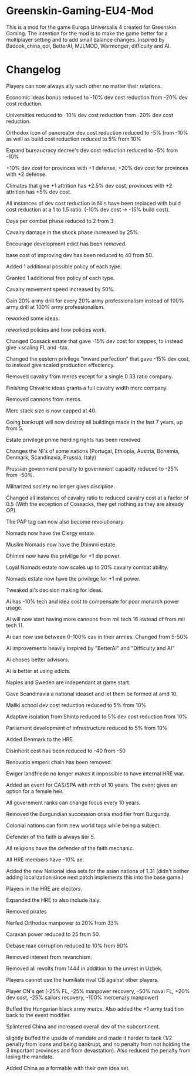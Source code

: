# Greenskin-Gaming-EU4-Mod

This is a mod for the game Europa Universalis 4 created for Greenskin Gaming.
The intention for the mod is to make the game better for a multiplayer setting and to add small balance changes.
Inspired by Badook_china_qol, BetterAI, MJLMOD, Warmonger, difficulty and AI.

# Changelog

Players can now always ally each other no matter their relations.

Economic ideas bonus reduced to -10% dev cost reduction from -20% dev cost reduction.

Universities reduced to -10% dev cost reduction from -20% dev cost reduction.

Orthodox icon of pancreator dev cost reduction reduced to -5% from -10% as well as build cost reduction reduced to 5% from 10%

Expand bureaucracy decree's dev cost reduction reduced to -5% from -10%

+10% dev cost for provinces with +1 defense, +20% dev cost for provinces with +2 defense.

Climates that give +1 attrition has +2.5% dev cost, provinces with +2 attrition has +5% dev cost.

All instances of dev cost reduction in Ni's have been replaced with build cost reduction at a 1 to 1.5 ratio. (-10% dev cost -> -15% build cost).

Days per combat phase reduced to 2 from 3.

Cavalry damage in the shock phase increased by 25%.

Encourage development edict has been removed.

base cost of improving dev has been reduced to 40 from 50.

Added 1 additional possible policy of each type.

Granted 1 additional free policy of each type.

Cavalry movement speed increased by 50%.

Gain 20% army drill for every 20% army professionalism instead of 100% army drill at 100% army professionalism.

reworked some ideas.

reworked policies and how policies work.

Changed Cossack estate that gave -15% dev cost for steppes, to instead give +scaling FL and -tax.

Changed the eastern privilege "inward perfection" that gave -15% dev cost, to instead give scaled production effeciency.

Removed cavalry from mercs except for a single 0.33 ratio company.

Finishing Chivalric ideas grants a full cavalry width merc company.

Removed cannons from mercs.

Merc stack size is now capped at 40.

Going bankrupt will now destroy all buildings made in the last 7 years, up from 5.

Estate privilege prime herding rights has been removed.

Changes the NI's of some nations (Portugal, Ethiopia, Austria, Bohemia, Denmark, Scandinavia, Prussia, Italy)

Prussian government penalty to government capacity reduced to -25% from -50%.

Militarized society no longer gives discipline.

Changed all instances of cavalry ratio to reduced cavalry cost at a factor of 0.5 (With the exception of Cossacks, they get nothing as they are already OP).

The PAP tag can now also become revolutionary.

Nomads now have the Clergy estate.

Muslim Nomads now have the Dhimmi estate.

Dhimmi now have the privilige for +1 dip power.

Loyal Nomads estate now scales up to 20% cavalry combat ability.

Nomads estate now have the privilege for +1 mil power.

Tweaked ai's decision making for ideas.

Ai has -10% tech and idea cost to compensate for poor monarch power usage.

Ai will now start having more cannons from mil tech 16 instead of from mil tech 11.

Ai can now use between 0-100% cav in their armies. Changed from 5-50%

Ai improvements heavily inspired by "BetterAI" and "Difficulty and AI"

Ai choses better advisors.

Ai is better at using edicts.

Naples and Sweden are independant at game start.

Gave Scandinavia a national ideaset and let them be formed at amd 10.

Maliki school dev cost reduction reduced to 5% from 10%

Adaptive isolation from Shinto reduced to 5% dev cost reduction from 10%

Parliament development of infrastructure reduced to 5% from 10%

Added Denmark to the HRE.

Disinherit cost has been reduced to -40 from -50

Renovatio emperii chain has been removed.

Ewiger landfriede no longer makes it impossible to have internal HRE war.

Added an event for CAS/SPA with mtth of 10 years. The event gives an option for a female heir.

All government ranks can change focus every 10 years.

Removed the Burgundian succession crisis modifier from Burgundy.

Colonial nations can form new world tags while being a subject.

Defender of the faith is always tier 5.

All religions have the defender of the faith mechanic.

All HRE members have -10% ae.

Added the new National idea sets for the asian nations of 1.31 (didn't bother adding localization since next patch implements this into the base game.)

Players in the HRE are electors.

Expanded the HRE to also include Italy.

Removed pirates

Nerfed Orthodox manpower to 20% from 33%

Caravan power reduced to 25 from 50.

Debase max corruption reduced to 10% from 90%

Removed interest from revanchism.

Removed all revolts from 1444 in addition to the unrest in Uzbek.

Players cannot use the humiliate rival CB against other players.

Player CN's get (-25% FL, -25% manpower recovery, -50% naval FL, +20% dev cost, -25% sailors recovery, -100% mercenary manpower)

Buffed the Hungarian black army mercs. Also added the +1 army tradition back to the event modifier.

Splintered China and increased overall dev of the subcontinent.

slightly buffed the upside of mandate and made it harder to tank (1/2 penalty from loans and being bankrupt, and no penalty from not holding the 3 important provinces and from devastation). Also reduced the penalty from losing the mandate.

Added China as a formable with their own idea set.